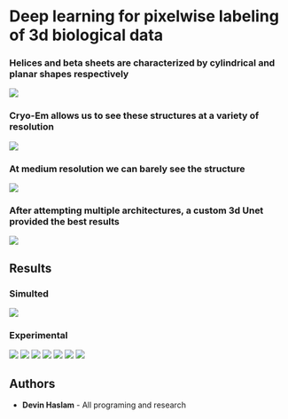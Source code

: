 # Deep learning for pixelwise labeling of 3d biological data

### Helices and beta sheets are characterized by cylindrical and planar shapes respectively

![](https://github.com/dhasl002/Research-DeepLearning/blob/master/readme_images/Screen%20Shot%202019-07-13%20at%207.58.19%20PM.png)

### Cryo-Em allows us to see these structures at a variety of resolution

![](https://github.com/dhasl002/Research-DeepLearning/blob/master/readme_images/Screen%20Shot%202019-07-13%20at%207.58.35%20PM.png)

### At medium resolution we can barely see the structure

![](https://github.com/dhasl002/Research-DeepLearning/blob/master/readme_images/Screen%20Shot%202019-07-13%20at%207.58.51%20PM.png)

### After attempting multiple architectures, a custom 3d Unet provided the best results

![](https://github.com/dhasl002/Research-DeepLearning/blob/master/readme_images/Screen%20Shot%202019-07-13%20at%207.59.06%20PM.png)

## Results

### Simulted

![](https://github.com/dhasl002/Research-DeepLearning/blob/master/readme_images/Screen%20Shot%202019-07-13%20at%207.59.33%20PM.png)

### Experimental

![](https://github.com/dhasl002/Research-DeepLearning/blob/master/readme_images/Screen%20Shot%202019-07-13%20at%207.59.33%20PM.png)
![](https://github.com/dhasl002/Research-DeepLearning/blob/master/readme_images/Screen%20Shot%202019-07-13%20at%207.59.55%20PM.png)
![](https://github.com/dhasl002/Research-DeepLearning/blob/master/readme_images/Screen%20Shot%202019-07-13%20at%207.59.58%20PM.png)
![](https://github.com/dhasl002/Research-DeepLearning/blob/master/readme_images/Screen%20Shot%202019-07-13%20at%208.00.02%20PM.png)
![](https://github.com/dhasl002/Research-DeepLearning/blob/master/readme_images/Screen%20Shot%202019-07-13%20at%208.00.07%20PM.png)
![](https://github.com/dhasl002/Research-DeepLearning/blob/master/readme_images/Screen%20Shot%202019-07-13%20at%208.00.11%20PM.png)
![](https://github.com/dhasl002/Research-DeepLearning/blob/master/readme_images/Screen%20Shot%202019-07-13%20at%208.00.19%20PM.png)

## Authors

* **Devin Haslam** - All programing and research

